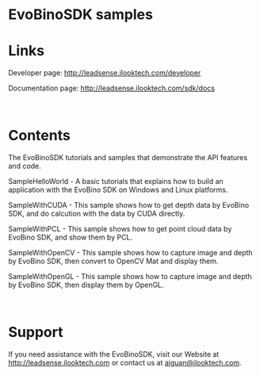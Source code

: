 EvoBinoSDK samples
============

# Links

Developer page: http://leadsense.ilooktech.com/developer

Documentation page: http://leadsense.ilooktech.com/sdk/docs

<br />

# Contents

The EvoBinoSDK tutorials and samples that demonstrate the API features and code.

SampleHelloWorld - A basic tutorials that explains how to build an application with the EvoBino SDK on Windows and Linux platforms.

SampleWithCUDA - This sample shows how to get depth data by EvoBino SDK, and do calcution with the data by CUDA directly.

SampleWithPCL - This sample shows how to get point cloud data by EvoBino SDK, and show them by PCL.

SampleWithOpenCV - This sample shows how to capture image and depth by EvoBino SDK, then convert to OpenCV Mat and display them.

SampleWithOpenGL - This sample shows how to capture image and depth by EvoBino SDK, then display them by OpenGL.

<br/>

# Support

If you need assistance with the EvoBinoSDK, visit our Website at http://leadsense.ilooktech.com or contact us at aiguan@ilooktech.com.